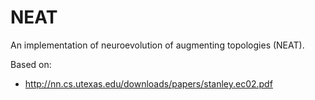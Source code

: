 # NEAT

An implementation of neuroevolution of augmenting topologies (NEAT).

Based on:

- http://nn.cs.utexas.edu/downloads/papers/stanley.ec02.pdf

